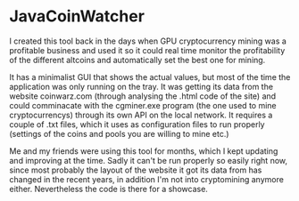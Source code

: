 # JavaCoinWatcher

I created this tool back in the days when GPU cryptocurrency mining was a profitable business and used it so it could real time monitor the profitability of the different altcoins and automatically set the best one for mining.

It has a minimalist GUI that shows the actual values, but most of the time the application was only running on the tray.
It was getting its data from the website coinwarz.com (through analysing the .html code of the site) and could comminacate with the cgminer.exe program (the one used to mine cryptocurrencys) through its own API on the local network. It requires a couple of .txt files, which it uses as configuration files to run properly (settings of the coins and pools you are willing to mine etc.)

Me and my friends were using this tool for months, which I kept updating and improving at the time. Sadly it can't be run properly so easily right now, since most probably the layout of the website it got its data from has changed in the recent years, in addition I'm not into cryptomining anymore either. Nevertheless the code is there for a showcase.
